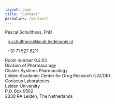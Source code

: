 ```yaml
---
layout: page
title: "Contact"
permalink: /contact/
---
```


Pascal Schulthess, PhD

<i class="fa fa-envelope"></i> &nbsp; [p.schulthess@lacdr.leidenuniv.nl](mailto:p.schulthess@lacdr.leidenuniv.nl)

<i class="fa fa-phone"></i> &nbsp; +31 71 527 6211

Room number 0.2.03  
Division of Pharmacology  
Cluster Systems Pharmacology  
Leiden Academic Center for Drug Research (LACDR)  
Gorlaeus Laboratories  
Leiden University  
P.O. Box 9502  
2300 RA Leiden, The Netherlands
